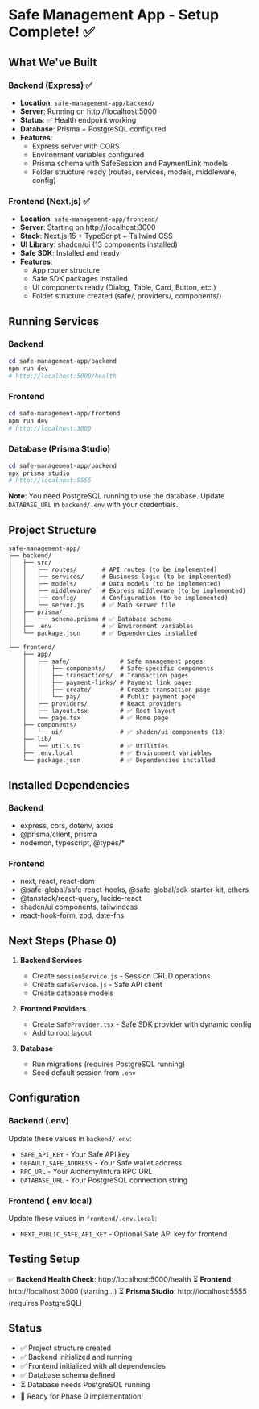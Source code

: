 # Safe Management App - Setup Complete! ✅

## What We've Built

### Backend (Express) ✅
- **Location**: `safe-management-app/backend/`
- **Server**: Running on http://localhost:5000
- **Status**: ✅ Health endpoint working
- **Database**: Prisma + PostgreSQL configured
- **Features**:
  - Express server with CORS
  - Environment variables configured
  - Prisma schema with SafeSession and PaymentLink models
  - Folder structure ready (routes, services, models, middleware, config)

### Frontend (Next.js) ✅
- **Location**: `safe-management-app/frontend/`
- **Server**: Starting on http://localhost:3000
- **Stack**: Next.js 15 + TypeScript + Tailwind CSS
- **UI Library**: shadcn/ui (13 components installed)
- **Safe SDK**: Installed and ready
- **Features**:
  - App router structure
  - Safe SDK packages installed
  - UI components ready (Dialog, Table, Card, Button, etc.)
  - Folder structure created (safe/, providers/, components/)

## Running Services

### Backend
```powershell
cd safe-management-app/backend
npm run dev
# http://localhost:5000/health
```

### Frontend
```powershell
cd safe-management-app/frontend
npm run dev
# http://localhost:3000
```

### Database (Prisma Studio)
```powershell
cd safe-management-app/backend
npx prisma studio
# http://localhost:5555
```

**Note**: You need PostgreSQL running to use the database. Update `DATABASE_URL` in `backend/.env` with your credentials.

## Project Structure

```
safe-management-app/
├── backend/
│   ├── src/
│   │   ├── routes/       # API routes (to be implemented)
│   │   ├── services/     # Business logic (to be implemented)
│   │   ├── models/       # Data models (to be implemented)
│   │   ├── middleware/   # Express middleware (to be implemented)
│   │   ├── config/       # Configuration (to be implemented)
│   │   └── server.js     # ✅ Main server file
│   ├── prisma/
│   │   └── schema.prisma # ✅ Database schema
│   ├── .env              # ✅ Environment variables
│   └── package.json      # ✅ Dependencies installed
│
└── frontend/
    ├── app/
    │   ├── safe/              # Safe management pages
    │   │   ├── components/    # Safe-specific components
    │   │   ├── transactions/  # Transaction pages
    │   │   ├── payment-links/ # Payment link pages
    │   │   ├── create/        # Create transaction page
    │   │   └── pay/           # Public payment page
    │   ├── providers/         # React providers
    │   ├── layout.tsx         # ✅ Root layout
    │   └── page.tsx           # ✅ Home page
    ├── components/
    │   └── ui/                # ✅ shadcn/ui components (13)
    ├── lib/
    │   └── utils.ts           # ✅ Utilities
    ├── .env.local             # ✅ Environment variables
    └── package.json           # ✅ Dependencies installed
```

## Installed Dependencies

### Backend
- express, cors, dotenv, axios
- @prisma/client, prisma
- nodemon, typescript, @types/*

### Frontend
- next, react, react-dom
- @safe-global/safe-react-hooks, @safe-global/sdk-starter-kit, ethers
- @tanstack/react-query, lucide-react
- shadcn/ui components, tailwindcss
- react-hook-form, zod, date-fns

## Next Steps (Phase 0)

1. **Backend Services**
   - Create `sessionService.js` - Session CRUD operations
   - Create `safeService.js` - Safe API client
   - Create database models

2. **Frontend Providers**
   - Create `SafeProvider.tsx` - Safe SDK provider with dynamic config
   - Add to root layout

3. **Database**
   - Run migrations (requires PostgreSQL running)
   - Seed default session from `.env`

## Configuration

### Backend (.env)
Update these values in `backend/.env`:
- `SAFE_API_KEY` - Your Safe API key
- `DEFAULT_SAFE_ADDRESS` - Your Safe wallet address
- `RPC_URL` - Your Alchemy/Infura RPC URL
- `DATABASE_URL` - Your PostgreSQL connection string

### Frontend (.env.local)
Update these values in `frontend/.env.local`:
- `NEXT_PUBLIC_SAFE_API_KEY` - Optional Safe API key for frontend

## Testing Setup

✅ **Backend Health Check**: http://localhost:5000/health
⏳ **Frontend**: http://localhost:3000 (starting...)
⏳ **Prisma Studio**: http://localhost:5555 (requires PostgreSQL)

## Status

- ✅ Project structure created
- ✅ Backend initialized and running
- ✅ Frontend initialized with all dependencies
- ✅ Database schema defined
- ⏳ Database needs PostgreSQL running
- 🚀 Ready for Phase 0 implementation!
